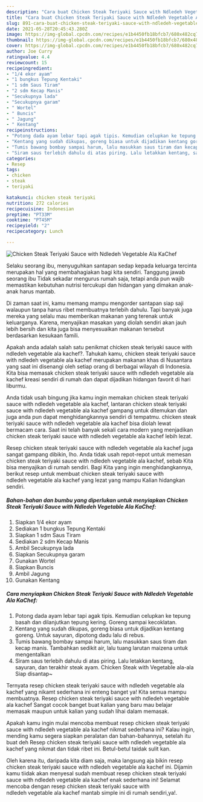 ```yaml
---
description: "Cara buat Chicken Steak Teriyaki Sauce with Ndledeh Vegetable Ala KaChef yang lezat dan Mudah Dibuat"
title: "Cara buat Chicken Steak Teriyaki Sauce with Ndledeh Vegetable Ala KaChef yang lezat dan Mudah Dibuat"
slug: 891-cara-buat-chicken-steak-teriyaki-sauce-with-ndledeh-vegetable-ala-kachef-yang-lezat-dan-mudah-dibuat
date: 2021-05-28T20:45:43.280Z
image: https://img-global.cpcdn.com/recipes/e1b4450fb18bfcb7/680x482cq70/chicken-steak-teriyaki-sauce-with-ndledeh-vegetable-ala-kachef-foto-resep-utama.jpg
thumbnail: https://img-global.cpcdn.com/recipes/e1b4450fb18bfcb7/680x482cq70/chicken-steak-teriyaki-sauce-with-ndledeh-vegetable-ala-kachef-foto-resep-utama.jpg
cover: https://img-global.cpcdn.com/recipes/e1b4450fb18bfcb7/680x482cq70/chicken-steak-teriyaki-sauce-with-ndledeh-vegetable-ala-kachef-foto-resep-utama.jpg
author: Joe Curry
ratingvalue: 4.4
reviewcount: 15
recipeingredient:
- "1/4 ekor ayam"
- "1 bungkus Tepung Kentaki"
- "1 sdm Saus Tiram"
- "2 sdm Kecap Manis"
- "Secukupnya lada"
- "Secukupnya garam"
- " Wortel"
- " Buncis"
- " Jagung"
- " Kentang"
recipeinstructions:
- "Potong dada ayam lebar tapi agak tipis. Kemudian celupkan ke tepung basah dan dilanjutkan tepung kering. Goreng sampai kecoklatan."
- "Kentang yang sudah dikupas, goreng biasa untuk dijadikan kentang goreng. Untuk sayuran, dipotong dadu lalu di rebus."
- "Tumis bawang bombay sampai harum, lalu masukkan saus tiram dan kecap manis. Tambahkan sedikit air, lalu tuang larutan maizena untuk mengentalkan"
- "Siram saus terlebih dahulu di atas piring. Lalu letakkan kentang, sayuran, dan terakhir steak ayam. Chicken Steak with Vegetable ala-ala Siap disantap~"
categories:
- Resep
tags:
- chicken
- steak
- teriyaki

katakunci: chicken steak teriyaki 
nutrition: 272 calories
recipecuisine: Indonesian
preptime: "PT33M"
cooktime: "PT45M"
recipeyield: "2"
recipecategory: Lunch

---
```



![Chicken Steak Teriyaki Sauce with Ndledeh Vegetable Ala KaChef](https://img-global.cpcdn.com/recipes/e1b4450fb18bfcb7/680x482cq70/chicken-steak-teriyaki-sauce-with-ndledeh-vegetable-ala-kachef-foto-resep-utama.jpg)

Selaku seorang ibu, menyuguhkan santapan sedap kepada keluarga tercinta merupakan hal yang membahagiakan bagi kita sendiri. Tanggung jawab seorang ibu Tidak sekadar mengurus rumah saja, tetapi anda pun wajib memastikan kebutuhan nutrisi tercukupi dan hidangan yang dimakan anak-anak harus mantab.

Di zaman  saat ini, kamu memang mampu mengorder santapan siap saji walaupun tanpa harus ribet membuatnya terlebih dahulu. Tapi banyak juga mereka yang selalu mau memberikan makanan yang terenak untuk keluarganya. Karena, menyajikan masakan yang diolah sendiri akan jauh lebih bersih dan kita juga bisa menyesuaikan makanan tersebut berdasarkan kesukaan famili. 



Apakah anda adalah salah satu penikmat chicken steak teriyaki sauce with ndledeh vegetable ala kachef?. Tahukah kamu, chicken steak teriyaki sauce with ndledeh vegetable ala kachef merupakan makanan khas di Nusantara yang saat ini disenangi oleh setiap orang di berbagai wilayah di Indonesia. Kita bisa memasak chicken steak teriyaki sauce with ndledeh vegetable ala kachef kreasi sendiri di rumah dan dapat dijadikan hidangan favorit di hari liburmu.

Anda tidak usah bingung jika kamu ingin memakan chicken steak teriyaki sauce with ndledeh vegetable ala kachef, lantaran chicken steak teriyaki sauce with ndledeh vegetable ala kachef gampang untuk ditemukan dan juga anda pun dapat menghidangkannya sendiri di tempatmu. chicken steak teriyaki sauce with ndledeh vegetable ala kachef bisa diolah lewat bermacam cara. Saat ini telah banyak sekali cara modern yang menjadikan chicken steak teriyaki sauce with ndledeh vegetable ala kachef lebih lezat.

Resep chicken steak teriyaki sauce with ndledeh vegetable ala kachef juga sangat gampang dibikin, lho. Anda tidak usah repot-repot untuk memesan chicken steak teriyaki sauce with ndledeh vegetable ala kachef, sebab Kita bisa menyajikan di rumah sendiri. Bagi Kita yang ingin menghidangkannya, berikut resep untuk membuat chicken steak teriyaki sauce with ndledeh vegetable ala kachef yang lezat yang mampu Kalian hidangkan sendiri.

<!--inarticleads1-->

##### Bahan-bahan dan bumbu yang diperlukan untuk menyiapkan Chicken Steak Teriyaki Sauce with Ndledeh Vegetable Ala KaChef:

1. Siapkan 1/4 ekor ayam
1. Sediakan 1 bungkus Tepung Kentaki
1. Siapkan 1 sdm Saus Tiram
1. Sediakan 2 sdm Kecap Manis
1. Ambil Secukupnya lada
1. Siapkan Secukupnya garam
1. Gunakan  Wortel
1. Siapkan  Buncis
1. Ambil  Jagung
1. Gunakan  Kentang




<!--inarticleads2-->

##### Cara menyiapkan Chicken Steak Teriyaki Sauce with Ndledeh Vegetable Ala KaChef:

1. Potong dada ayam lebar tapi agak tipis. Kemudian celupkan ke tepung basah dan dilanjutkan tepung kering. Goreng sampai kecoklatan.
1. Kentang yang sudah dikupas, goreng biasa untuk dijadikan kentang goreng. Untuk sayuran, dipotong dadu lalu di rebus.
1. Tumis bawang bombay sampai harum, lalu masukkan saus tiram dan kecap manis. Tambahkan sedikit air, lalu tuang larutan maizena untuk mengentalkan
1. Siram saus terlebih dahulu di atas piring. Lalu letakkan kentang, sayuran, dan terakhir steak ayam. Chicken Steak with Vegetable ala-ala Siap disantap~




Ternyata resep chicken steak teriyaki sauce with ndledeh vegetable ala kachef yang nikamt sederhana ini enteng banget ya! Kita semua mampu membuatnya. Resep chicken steak teriyaki sauce with ndledeh vegetable ala kachef Sangat cocok banget buat kalian yang baru mau belajar memasak maupun untuk kalian yang sudah lihai dalam memasak.

Apakah kamu ingin mulai mencoba membuat resep chicken steak teriyaki sauce with ndledeh vegetable ala kachef nikmat sederhana ini? Kalau ingin, mending kamu segera siapkan peralatan dan bahan-bahannya, setelah itu buat deh Resep chicken steak teriyaki sauce with ndledeh vegetable ala kachef yang nikmat dan tidak ribet ini. Betul-betul taidak sulit kan. 

Oleh karena itu, daripada kita diam saja, maka langsung aja bikin resep chicken steak teriyaki sauce with ndledeh vegetable ala kachef ini. Dijamin kamu tiidak akan menyesal sudah membuat resep chicken steak teriyaki sauce with ndledeh vegetable ala kachef enak sederhana ini! Selamat mencoba dengan resep chicken steak teriyaki sauce with ndledeh vegetable ala kachef mantab simple ini di rumah sendiri,ya!.

